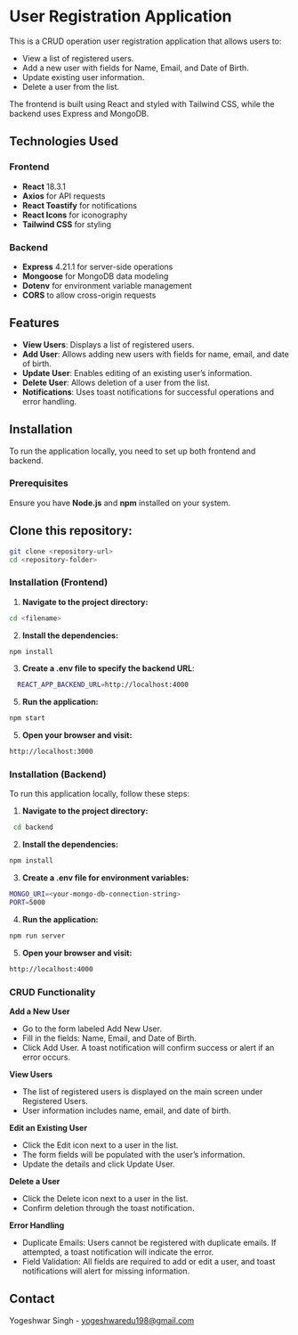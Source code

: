 # User Registration Application

This is a CRUD operation user registration application that allows users to:
- View a list of registered users.
- Add a new user with fields for Name, Email, and Date of Birth.
- Update existing user information.
- Delete a user from the list.

The frontend is built using React and styled with Tailwind CSS, while the backend uses Express and MongoDB.


## Technologies Used

### Frontend
- **React** 18.3.1
- **Axios** for API requests
- **React Toastify** for notifications
- **React Icons** for iconography
- **Tailwind CSS** for styling

### Backend
- **Express** 4.21.1 for server-side operations
- **Mongoose** for MongoDB data modeling
- **Dotenv** for environment variable management
- **CORS** to allow cross-origin requests

## Features

- **View Users**: Displays a list of registered users.
- **Add User**: Allows adding new users with fields for name, email, and date of birth.
- **Update User**: Enables editing of an existing user’s information.
- **Delete User**: Allows deletion of a user from the list.
- **Notifications**: Uses toast notifications for successful operations and error handling.
  
## Installation

To run the application locally, you need to set up both frontend and backend.

### Prerequisites
Ensure you have **Node.js** and **npm** installed on your system.

## Clone this repository:
   ```bash
   git clone <repository-url>
   cd <repository-folder>
   ```

### Installation (Frontend)

1. **Navigate to the project directory:**
```bash
cd <filename>
```

2. **Install the dependencies:**
```bash
npm install
```
3. **Create a .env file to specify the backend URL**:
 ```bash
   REACT_APP_BACKEND_URL=http://localhost:4000
```
   
5. **Run the application:**
```bash
npm start
```
5. **Open your browser and visit:**
```bash
http://localhost:3000
```

### Installation (Backend)

To run this application locally, follow these steps:


1. **Navigate to the project directory:**
```bash
 cd backend
```

2. **Install the dependencies:**
```bash
npm install
```
3. **Create a .env file for environment variables:**
```bash
MONGO_URI=<your-mongo-db-connection-string>
PORT=5000
```
   
4. **Run the application:**
```bash
npm run server
```
5. **Open your browser and visit:**
```bash
http://localhost:4000
```

### CRUD Functionality

**Add a New User**
- Go to the form labeled Add New User.
- Fill in the fields: Name, Email, and Date of Birth.
- Click Add User. A toast notification will confirm success or alert if an error occurs.

**View Users**
- The list of registered users is displayed on the main screen under Registered Users.
- User information includes name, email, and date of birth.

 **Edit an Existing User**
- Click the Edit icon next to a user in the list.
- The form fields will be populated with the user’s information.
- Update the details and click Update User.

**Delete a User**
- Click the Delete icon next to a user in the list.
- Confirm deletion through the toast notification.

**Error Handling**
- Duplicate Emails: Users cannot be registered with duplicate emails. If attempted, a toast notification will indicate the error.
- Field Validation: All fields are required to add or edit a user, and toast notifications will alert for missing information.


## Contact
Yogeshwar Singh - yogeshwaredu198@gmail.com


